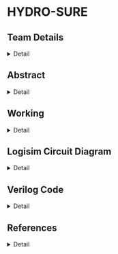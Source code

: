 # HYDRO-SURE

<!-- First Section -->
## Team Details
<details>
  <summary>Detail</summary>

  > Semester: 3rd Sem B. Tech. CSE

  > Section: S2

  > Member-1: Syed Farhan , 221CS254 , syedfarhan.221cs254@nitk.edu.in

  > member-2: Vishruth S Kumar , 221CS262 , vishruthskumar.221cs262@nitk.edu.in

  > Member-3: Yashas , 221CS265 , yashas.221cs265@nitk.edu.in
</details>

<!-- Second Section -->
## Abstract
<details>
  <summary>Detail</summary>
  
  > 
The objective of the project is to develop a moisture sensing and temperature 
sensing cum watering system for irrigation. This system will combine cutting-edge 
hardware and software technologies to enhance the effectiveness of irrigation 
practices. The core objective is to create a system that can accurately measure the 
moisture content in a given soil sample and sense the temperature conditions at a 
given time. We then integrate those values effectively depending on the crop type to 
decide upon the adequate amount of water needed by the crop in the pertaining 
conditions. Conclusively, the circuit is a blend of moisture and temperature 
sensations aided by the type of crop in use to develop an efficient and sustainable 
system to monitor the sufficiency of water. The system will incorporate automated 
irrigation capabilities, ensuring crops receive the right amount of water at the right 
time.

Agriculture forms the cornerstone of the economy, serving as its foundational pillar. 
The project recognizes the global challenges of water scarcity and climate change, 
which underscore the urgency of adopting efficient irrigation techniques. The 
project emphasizes the importance of technology driven solutions in modern 
agriculture to meet the growing global demand for food. The project underscores 
the importance of responsible environmental stewardship. By reducing the
environmental footprint of agriculture, it aligns with global efforts to protect 
ecosystems and biodiversity.

We are designing and implement advanced algorithms to process the sensor data 
efficiently, providing real-time insights into soil moisture levels. Additionally, we are 
developing predictive models to optimize irrigation strategies, ensuring precise 
water delivery for maximum crop yields. Our experience in integrating hardware and 
software solutions will be instrumental in creating a seamless and user-friendly 
interface for farmers. Ultimately, our skills will play a vital role in harnessing the
power of technology to enhance the project's overall effectiveness and impact.



</details>

<!-- Third Section -->
## Working
<details>
  <summary>Detail</summary>

  > https://drive.google.com/file/d/1rYcJ-d5nwh42e9u8xAcuKVaSAy0qt3nu/view?usp=sharing
</details>

<!-- Fourth Section -->
## Logisim Circuit Diagram
<details>
  <summary>Detail</summary>

  > https://github.com/VishruthSKumar/S2_TEAM_20_/blob/07b0044c5a9d5c05510642b7ed797be4a005b0c0/Logisim/LOGISIM.circ
</details>

<!-- Fifth Section -->
## Verilog Code
<details>
  <summary>Detail</summary>

  > Main code : https://github.com/VishruthSKumar/S2_TEAM_20_/blob/df3108d6bb7835548d40711aef36a32e99e59a83/Verilog/S2-T20.v
  > Testbench : https://github.com/VishruthSKumar/S2_TEAM_20_/blob/6970d05a4999e1d13abd378c3d10114265bc41ed/Verilog/S2-T20_tb.v
  
Main code
-------------------------------------------------------------------------------------------------------------------------
  module circuit(ms,ts,ct,o1,o2,o3);

   input [3:0]ms;
   input [3:0]ts;
   input [3:0]ct;
   output o1,o2,o3;
   wire [3:0]s1;
   wire c1out;

   adder_four_bit A1(s1,c1out,ts,ct);

   comparator C1(ms,s1,o2,o3,o1);

   endmodule



   module adder_four_bit(output [3:0]sum, output cout , input [3:0]a,input [3:0]b);

   wire c1,c2,c3,c4;

   full_3 ad0( .a(a[0]), .b(b[0]),.cin(1'b0), .s(sum[0]), .cout(c1));
   full_3 ad1( .a(a[1]), .b(b[1]),.cin(c1), .s(sum[1]), .cout(c2));
   full_3 ad2( .a(a[2]), .b(b[2]),.cin(c2), .s(sum[2]), .cout(c3));
   full_3 ad3( .a(a[3]), .b(b[3]),.cin(c3), .s(sum[3]), .cout(c4));
   assign cout= c4;
   endmodule

   module full_3(a,b,cin,s,cout);
   input a,b,cin;
   output s, cout;
   assign s=a^b^cin;
   assign cout = (a&b) | (b&cin) | (cin&a);
   endmodule

   module comparator(A,B,E,G,S);
   input[3:0]A;
   input [3:0]B;
   output E,G,S;
  
   assign E=!(A[3]^B[3])&!(A[2]^B[2])&!(A[1]^B[1])&!(A[0]^B[0]);
  
   assign G=(A[3]&(!(B[3])))|(!(A[3]^B[3])&(A[2]&(!(B[2]))))|((!(A[3]^B[3])&!(A[2]^B[2]))&(A[1]&(!(B[1]))))|((!(A[3]^B[3])&!(A[2]^B[2])&! 
            (A[1]^B[1]))&(A[0]&(!(B[0]))));
   
   assign S=(B[3]&(!(A[3])))|(!(A[3]^B[3])&(B[2]&(!(A[2]))))|((!(A[3]^B[3])&!(A[2]^B[2]))&(B[1]&(!(A[1]))))|((!(A[3]^B[3])&!(A[2]^B[2])&! 
            (A[1]^B[1]))&(B[0]&(!(A[0]))));

   endmodule  

 Testbench : 
 ----------------------------------------------------------------------------------------------------------------------------------------
 module ddsproject_tb;
	wire o1,o2,o3;
	reg [3:0]ms;
    reg [3:0]ts;
    reg [3:0]ct;
	circuit C1(ms,ts,ct,o1,o2,o3); 

    initial 
       begin 
        $dumpfile("ddsproject.vcd");
        $dumpvars(0,ddsproject_tb);
       end
		
	initial begin
    $display("|   Crop    |tp_sensor  | M_sensor  | Outputs|");
    $display("----------------------------------------------");
    $display("|c3|c2|c1|c0|t3|t2|t1|t0|m3|m2|m1|m0|o1|o2|o3|");
    $display("----------------------------------------------");
    
    ct = 4'b0000;
    ts = 4'b0000;
    ms = 4'b0000;
    
    $monitor("|%b|%b|%b|%b|%b|%b|%b|%b|%b|%b|%b|%b|%b|%b|%b|",ct[3],ct[2],ct[1],ct[0],ts[3],ts[2],ts[1],ts[0],ms[3],ms[2],ms[1],ms[0],o1,o2,o3);
    
    repeat(5) begin
        ts = 4'b0000;
        repeat(5) begin
        ms = 4'b0000;
            repeat(15) begin
                #10 ms = ms + 4'b0001;
            end
         #10 ts = ts + 4'b0001;
        end
    #10 ct = ct + 4'b0001;
    end
end

        
	initial #10000 $finish;
endmodule
             
</details>

<!-- Sixth Section -->
## References
<details>
  <summary>Detail</summary>

  > >https://circuitdigest.com/microcontroller-projects/interfacing-soil-moisture-sensor-with-arduino-uno
> https://nevonprojects.com/plant-soil-moisture-ph-sensing-alarm-using-8051/
>https://youtu.be/ZGlm72xhhqU?feature=shared
>https://www.geeksforgeeks.org/soil-moisture-measurement-using-arduino-and-soil-moisture-sensor/
>https://www.sciencebuddies.org/science-fair-projects/project-ideas/Elec_p066/electricityelectronics/build-an-electronic-soil-moisture-sensor-to-conserve-water
</details>
     

  
